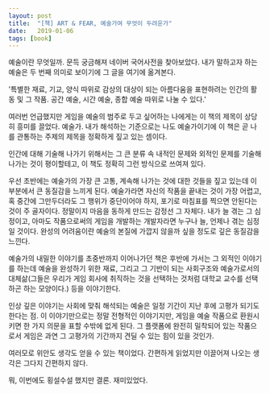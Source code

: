 ```yaml
---
layout: post
title:  "[책] ART & FEAR, 예술가여 무엇이 두려운가"
date:   2019-01-06
tags: [book]
---
```


  예술이란 무엇일까. 문득 궁금해져 네이버 국어사전을 찾아보았다. 내가 말하고자 하는 예술은 두 번째 의미로 보이기에 그 글을 여기에 옮겨본다.

  '특별한 재료, 기교, 양식 따위로 감상의 대상이 되는 아름다움을 표현하려는 인간의 활동 및 그 작품. 공간 예술, 시간 예술, 종합 예술 따위로 나눌 수 있다.'

  여러번 언급했지만 게임을 예술의 범주로 두고 싶어하는 나에게는 이 책의 제목이 상당히 흥미를 끌었다. 예술가. 내가 해석하는 기준으로는 나도 예술가이기에 이 책은 곧 나를 관통하는 주제의 제목을 정확하게 짚고 있는 셈이다.

  인간에 대해 기술해 나가기 위해서는 그 큰 분류 속 내적인 문제와 외적인 문제를 기술해 나가는 것이 평이할테고, 이 책도 정확히 그런 방식으로 쓰여져 있다.

  우선 초반에는 예술가의 가장 큰 고통, 계속해 나가는 것에 대한 것들을 짚고 있는데 이 부분에서 큰 동질감을 느끼게 된다. 예술가라면 자신의 작품을 끝내는 것이 가장 어렵고, 혹 중간에 그만두더라도 그 행위가 중단이어야 하지, 포기로 마침표를 찍으면 안된다는 것이 주 골자이다. 정말이지 마음을 동하게 만드는 감정선 그 자체다. 내가 늘 겪는 그 심정이고, 아마도 작품으로써의 게임을 개발하는 개발자라면 누구나 늘, 언제나 겪는 심정일 것이다. 완성의 어려움이란 예술의 본질에 가깝지 않을까 싶을 정도로 깊은 동질감을 느낀다.

  예술가의 내밀한 이야기를 초중반까지 이어나가던 책은 후반에 가서는 그 외적인 이야기를 하는데 예술을 완성하기 위한 재료, 그리고 그 기반이 되는 사회구조와 예술가로서의 대체삶(그들은 우리가 게임 회사에 취직하는 것을 선택하는 것처럼 대학교 교수를 선택하곤 하는 모양이다.) 등을 이야기한다.

  인상 깊은 이야기는 사회에 맞춰 해석되는 예술은 일정 기간이 지난 후에 고평가 되기도 한다는 점. 이 이야기만으로는 정말 전형적인 이야기지만, 게임을 예술 작품으로 환원시키면 한 가지 의문을 표할 수밖에 없게 된다. 그 플랫폼에 완전히 밀착되어 있는 작품으로서 게임은 과연 그 고평가의 기간까지 견딜 수 있는 힘이 있을 것인가.

  여러모로 위안도 생각도 얻을 수 있는 책이었다. 간편하게 읽었지만 이끌어져 나오는 생각은 그다지 간편하지 않다.

  뭐, 이번에도 횡설수설 했지만 결론. 재미있었다.